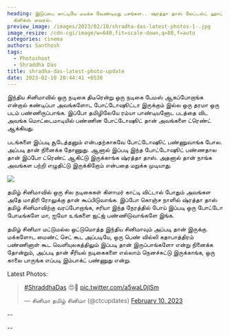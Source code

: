 ```yaml
---
heading: இடுப்பை காட்டியே மயக்க வேண்டியது பசங்கள.. ஷ்ரத்தா தாஸ் லேட்டஸ்ட் ஹாட்
  கிளிக்ஸ் வைரல்.
preview_image: /images/2023/02/10/shradha-das-latest-photos-1-.jpg
image_resize: /cdn-cgi/image/w=640,fit=scale-down,q=80,f=auto
categories: cinema
authors: Santhosh
tags:
  - Photoshoot
  - Shraddha Das
title: shradha-das-latest-photo-update
date: 2023-02-10 20:44:41 +0530
---
```



இந்திய சினிமாவில் ஒரு நடிகை திடீரென்று ஒரு நடிகை பேமஸ் ஆகப்போறாங்க என்றால் கண்டிப்பா அவங்களோட போட்டோஷூட்டா இருக்கும் இல்ல ஒரு தரமா ஒரு படம் பண்ணிருப்பாங்க. இப்போ தமிழிலேயே ரம்யா பாண்டியனோட படத்தை விட அவங்க மொட்டைமாடியில் பண்ணின போட்டோஷூட் தான் அவங்களை ட்ரெண்ட் ஆக்கியது.

படங்களை இப்படி சூடேத்தனும் என்பதற்காகவே போட்டோஷூட் பண்ணுவாங்க போல. அப்படி தான் நினைக்க தோணுது. ஆனால் இப்படி இந்த போட்டோஷூட் பண்ணதால தான் இப்போ ட்ரெண்ட் ஆகிட்டு இருக்காங்க ஷ்ரத்தா தாஸ். அதனால் தான் நாங்க அவங்கள பற்றி எழுதிட்டு இருக்கிறோம் என்பதை மறுக்க முடியாது.

![](/images/2023/02/10/shradha-das-latest-photos-2-.jpg)

தமிழ் சினிமாவில் ஒரு சில நடிகைகள் கிளாமர் காட்டி விட்டால் போதும் அவங்கள அதே மாதிரி ரோலுக்கு தான் கூப்பிடுவாங்க. இப்போ கொஞ்ச நாளில் ஷ்ரத்தா தாஸ் தமிழ் சினிமாவிற்கு வரப்போறாங்க, சரியா இந்த நேரத்தில் போய் இப்படி ஒரு போட்டோ போடீங்களே மா, ஐயோ உங்களை ஜட்ஜ் பண்ணிடுவாங்களே இங்க.

தமிழ் சினிமா மட்டுமல்ல ஒட்டுமொத்த இந்திய சினிமாவும் அப்படி தான் இருக்கு. மக்களோட மைண்ட் செட் கூட அப்படியே, ஒரு பெண் வில்லி கதாபாத்திரம் பண்ணினாள் கூட வெளியுலகத்திலும் இப்படி தான் இருப்பாங்களோ என்று நினைக்க தோன்றும், அப்படி தான் சீரியல் நடிகைகளை எல்லாம் நெனச்சுட்டு இருக்காங்க, ஒரு காலை பாருங்க எப்படி இம்பாக்ட் பண்ணுது என்று.

Latest Photos:

<blockquote class="twitter-tweet"><p lang="und" dir="ltr"><a href="https://twitter.com/hashtag/ShraddhaDas?src=hash&amp;ref_src=twsrc%5Etfw">#ShraddhaDas</a> 😍🥰 <a href="https://t.co/a5waL0jlSm">pic.twitter.com/a5waL0jlSm</a></p>&mdash; சினிமா தமிழ் சினிமா (@ctcupdates) <a href="https://twitter.com/ctcupdates/status/1624015557552128001?ref_src=twsrc%5Etfw">February 10, 2023</a></blockquote> <script async src="https://platform.twitter.com/widgets.js" charset="utf-8"></script>

\--

\--